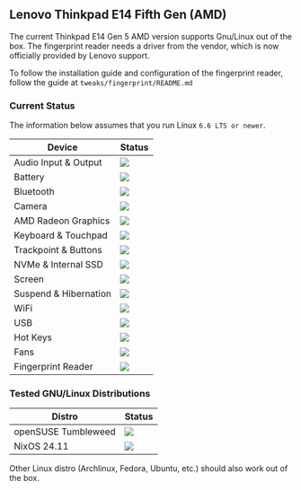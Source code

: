 ## Lenovo Thinkpad E14 Fifth Gen (AMD)

The current Thinkpad E14 Gen 5 AMD version supports Gnu/Linux out of the box. The fingerprint reader needs a driver from the vendor, which is now officially provided by Lenovo support.

To follow the installation guide and configuration of the fingerprint reader, follow the guide at `tweaks/fingerprint/README.md`

### Current Status

The information below assumes that you run Linux `6.6 LTS or newer`.

| Device                      | Status                                    |
| ----------------------------|-------------------------------------------|
| Audio Input & Output        | ![](https://img.shields.io/badge/5th_ryzen-working-success)  |
| Battery                     | ![](https://img.shields.io/badge/5th_ryzen-working-success)  |
| Bluetooth                   | ![](https://img.shields.io/badge/5th_ryzen-working-success)  |
| Camera                      | ![](https://img.shields.io/badge/5th_ryzen-working-success)  |
| AMD Radeon Graphics         | ![](https://img.shields.io/badge/5th_ryzen-working-success)  |
| Keyboard & Touchpad         | ![](https://img.shields.io/badge/5th_ryzen-working-success)  |
| Trackpoint & Buttons        | ![](https://img.shields.io/badge/5th_ryzen-working-success)  |
| NVMe & Internal SSD         | ![](https://img.shields.io/badge/5th_ryzen-working-success)  |
| Screen                      | ![](https://img.shields.io/badge/5th_ryzen-working-success)  |
| Suspend & Hibernation       | ![](https://img.shields.io/badge/5th_ryzen-working-success)  |
| WiFi                        | ![](https://img.shields.io/badge/5th_ryzen-working-success)  |
| USB                         | ![](https://img.shields.io/badge/5th_ryzen-working-success)  |
| Hot Keys                    | ![](https://img.shields.io/badge/5th_ryzen-working-success)  |
| Fans                        | ![](https://img.shields.io/badge/5th_ryzen-working-success)  |
| Fingerprint Reader          | ![](https://img.shields.io/badge/5th_ryzen-working-success)  |

### Tested GNU/Linux Distributions

| Distro                      | Status                                                      |
| ----------------------------|-------------------------------------------------------------|
| openSUSE Tumbleweed         | ![](https://img.shields.io/badge/5th_ryzen-working-success) |
| NixOS 24.11                 | ![](https://img.shields.io/badge/5th_ryzen-working-success) |

Other Linux distro (Archlinux, Fedora, Ubuntu, etc.) should also work out of the box.